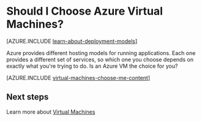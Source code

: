 <!-- deleted in Global -->

<properties 
	pageTitle="Should I Choose Azure VMs? | Azure"
	description="Learn Azure VMs and how they compare to the different application hosting models on Azure."
	headerExpose=""
	footerExpose=""
	services="virtual-machines"
	authors="cynthn"
	documentationCenter=""
	manager="timlt"
	tags=azure-resource-manager, azure-service-management/>

<tags
	ms.service="virtual-machines"
	ms.date="06/19/2015"
	wacn.date=""/>

# Should I Choose Azure Virtual Machines?

[AZURE.INCLUDE [learn-about-deployment-models](../includes/learn-about-deployment-models-include.md)]

Azure provides different hosting models for running applications. Each one provides a different set of services, so which one you choose depends on exactly what you're trying to do. Is an Azure VM the choice for you?

[AZURE.INCLUDE [virtual-machines-choose-me-content](../includes/virtual-machines-choose-me-content.md)]

## Next steps
Learn more about [Virtual Machines](https://msdn.microsoft.com/zh-cn/library/azure/jj156143.aspx)

[Azure Websites]: /documentation/services/web-sites
[Virtual Machines]: #tellmevm
[Cloud Services]: /documentation/articles/cloud-services-choose-me